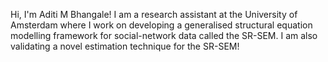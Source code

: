 Hi, I'm Aditi M Bhangale! I am a research assistant at the University of Amsterdam where I work on developing a generalised structural equation modelling framework for social-network data called the SR-SEM. 
I am also validating a novel estimation technique for the SR-SEM!
<!---
ambhangale/ambhangale is a ✨ special ✨ repository because its `README.md` (this file) appears on your GitHub profile.
You can click the Preview link to take a look at your changes.
--->
